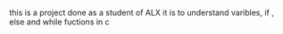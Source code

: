 this is a project done as a student of ALX
it is to understand varibles, if , else and while fuctions in c

